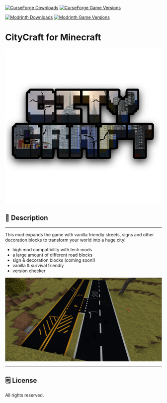 [![CurseForge Downloads](https://cf.way2muchnoise.eu/985069.svg?badge_style=for_the_badge)][cf_mod] [![CurseForge Game Versions](https://cf.way2muchnoise.eu/versions/985069.svg?badge_style=for_the_badge)][cf_mod]

[![Modrinth Downloads](https://img.shields.io/modrinth/dt/94iqI5Ec?label=Modrinth&logo=modrinth&style=for-the-badge)][mr_mod] [![Modrinth Game Versions](https://img.shields.io/modrinth/game-versions/94iqI5Ec?label=Available%20for&logo=modrinth&style=for-the-badge)][mr_mod]

# CityCraft for Minecraft

![Logo](https://github.com/XxRexRaptorxX/General/blob/main/logo.png?raw=true)

## 📖 Description

-----

This mod expands the game with vanilla friendly streets, signs and other decoration blocks to transform your world into a huge city!


- high mod compatibility with tech mods
- a large amount of different road blocks
- sign & decoration blocks (coming soon!)
- vanilla & survival friendly
- version checker

![](https://github.com/XxRexRaptorxX/General/blob/main/2024-03-10_21.35.42.png?raw=true)

-----

## 🗒️ License

All rights reserved.

[cf_mod]: https://www.curseforge.com/minecraft/mc-mods/city-craft
[mr_mod]: https://modrinth.com/mod/rexs-city-craft
